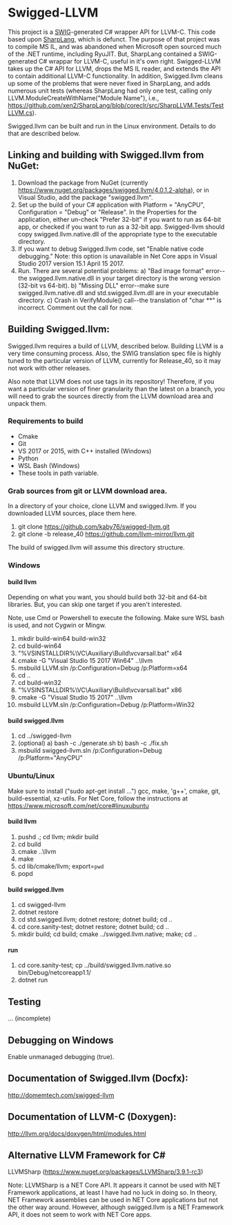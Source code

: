 # Swigged-LLVM

This project is a [SWIG](http://swig.org)-generated C# wrapper API for LLVM-C. This code
based upon [SharpLang](https://github.com/xen2/SharpLang), which is defunct. The purpose of that project
was to compile MS IL, and was abandoned when Microsoft open sourced much of the .NET runtime, including
RyuJIT. But, SharpLang contained a SWIG-generated C# wrappar for LLVM-C, useful in it's own right.
Swigged-LLVM takes up the C# API for LLVM, drops the MS IL reader, and extends the API to contain
additional LLVM-C functionality. In addition, Swigged.llvm cleans up some of the problems that were never
fixed in SharpLang, and adds numerous unit tests (whereas SharpLang had only one test, calling only
LLVM.ModuleCreateWithName("Module Name"), i.e., https://github.com/xen2/SharpLang/blob/coreclr/src/SharpLLVM.Tests/TestLLVM.cs).

Swigged.llvm can be built and run in the Linux environment. Details to do that are described below.

## Linking and building with Swigged.llvm from NuGet:

1) Download the package from NuGet (currently https://www.nuget.org/packages/swigged.llvm/4.0.1.2-alpha), or in Visual Studio,
add the package "swigged.llvm".
2) Set up the build of your C# application with Platform = "AnyCPU", Configuration = "Debug" or "Release". In the Properties for the
application, either un-check "Prefer 32-bit" if you want to run as 64-bit app, or checked if you want to run as a 32-bit app. Swigged-llvm
should copy swigged.llvm.native.dll of the appropriate type to the executable directory.
3) If you want to debug Swigged.llvm code, set "Enable native code debugging." Note: this option is unavailable in
Net Core apps in Visual Studio 2017 version 15.1 April 15 2017.
4) Run. There are several potential problems:
a) "Bad image format" error--the swigged.llvm.native.dll in your target directory is the wrong version (32-bit vs 64-bit).
b) "Missing DLL" error--make sure swigged.llvm.native.dll and std.swigged.llvm.dll are in your executable directory.
c) Crash in VerifyModule() call--the translation of "char **" is incorrect. Comment out the call for now.

## Building Swigged.llvm:

Swigged.llvm requires a build of LLVM, described below. Building LLVM is a very time consuming process. Also, the SWIG translation spec file is
highly tuned to the particular version of LLVM, currently for Release_40, so it may not work with other releases.

Also note that LLVM does not use tags in its repository! Therefore, if you want a particular version of finer granularity than the latest on a branch, you
will need to grab the sources directly from the LLVM download area and unpack them.

### Requirements to build

* Cmake
* Git
* VS 2017 or 2015, with C++ installed (Windows)
* Python
* WSL Bash (Windows)
* These tools in path variable.

### Grab sources from git or LLVM download area.

In a directory of your choice, clone LLVM and swigged.llvm. If you
downloaded LLVM sources, place them here.

1) git clone https://github.com/kaby76/swigged-llvm.git
2) git clone -b release_40 https://github.com/llvm-mirror/llvm.git

The build of swigged.llvm will assume this directory structure.

### Windows ###

#### build llvm

Depending on what you want, you should build both 32-bit and 64-bit libraries. But,
you can skip one target if you aren't interested.

Note, use Cmd or Powershell to execute the following.
Make sure WSL bash is used, and not Cygwin or Mingw.

1) mkdir build-win64 build-win32
2) cd build-win64
3) "%VSINSTALLDIR%\VC\Auxiliary\Build\vcvarsall.bat" x64
4) cmake -G "Visual Studio 15 2017 Win64" ..\llvm
5) msbuild LLVM.sln /p:Configuration=Debug /p:Platform=x64
6) cd ..
7) cd build-win32
8) "%VSINSTALLDIR%\VC\Auxiliary\Build\vcvarsall.bat" x86
9) cmake -G "Visual Studio 15 2017" ..\llvm
10) msbuild LLVM.sln /p:Configuration=Debug /p:Platform=Win32

#### build swigged.llvm

1) cd ../swigged-llvm
2) (optional)
  a) bash -c ./generate.sh
  b) bash -c ./fix.sh
3) msbuild swigged-llvm.sln /p:Configuration=Debug /p:Platform="AnyCPU"

### Ubuntu/Linux ###

Make sure to install ("sudo apt-get install ...") gcc, make, 'g++', cmake,
git, build-essential, xz-utils. For Net Core, follow the instructions at
https://www.microsoft.com/net/core#linuxubuntu 

#### build llvm ####

1) pushd .; cd llvm; mkdir build
2) cd build
3) cmake ..\llvm
4) make
5) cd lib/cmake/llvm; export=`pwd`
6) popd

#### build swigged.llvm ####

1) cd swigged-llvm
2) dotnet restore
3) cd std.swigged.llvm; dotnet restore; dotnet build; cd ..
4) cd core.sanity-test; dotnet restore; dotnet build; cd ..
5) mkdir build; cd build; cmake ../swigged.llvm.native; make; cd ..

#### run ####

1) cd core.sanity-test; cp ../build/swigged.llvm.native.so bin/Debug/netcoreapp1.1/
2) dotnet run

## Testing

... (incomplete)

## Debugging on Windows

Enable unmanaged debugging (<EnableUnmanagedDebugging>true</EnableUnmanagedDebugging>).

## Documentation of Swigged.llvm (Docfx):

http://domemtech.com/swigged-llvm

## Documentation of LLVM-C (Doxygen):

http://llvm.org/docs/doxygen/html/modules.html

## Alternative LLVM Framework for C#

LLVMSharp (https://www.nuget.org/packages/LLVMSharp/3.9.1-rc3)

Note: LLVMSharp is a NET Core API. It appears it cannot be used with NET Framework applications,
at least I have had no luck in doing so. In theory, NET Framework assemblies can be used in
NET Core applications but not the other way around. However, although swigged.llvm 
is a NET Framework API, it does not seem to work with NET Core apps.
